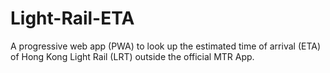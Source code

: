 # Light-Rail-ETA
A progressive web app (PWA) to look up the estimated time of arrival (ETA) of Hong Kong Light Rail (LRT) outside the official MTR App.
